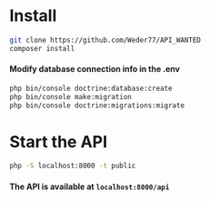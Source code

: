 # Install 
```bash
git clone https://github.com/Weder77/API_WANTED
composer install
```


#### Modify database connection info in the .env
```bash
php bin/console doctrine:database:create
php bin/console make:migration
php bin/console doctrine:migrations:migrate
```


# Start the API
```bash
php -S localhost:8000 -t public
```
#### The API is available at `localhost:8000/api`
